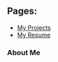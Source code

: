 ## Pages:
- [My Projects](/Portfolio/Projects/)
- [My Resume](/Portfolio/Resume.pdf)

### About Me

